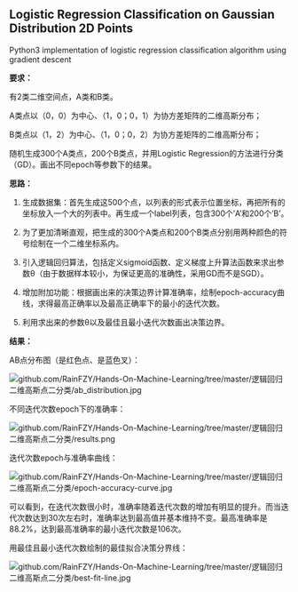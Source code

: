 ## **Logistic Regression Classification on Gaussian Distribution 2D Points**

Python3 implementation of logistic regression classification algorithm using gradient descent

**要求：**

有2类二维空间点，A类和B类。

A类点以（0，0）为中心、（1，0；0，1）为协方差矩阵的二维高斯分布；

B类点以（1，2）为中心、（1，0；0，2）为协方差矩阵的二维高斯分布；

随机生成300个A类点，200个B类点，并用Logistic Regression的方法进行分类（GD）。画出不同epoch等参数下的结果。

 

**思路：**

1. 生成数据集：首先生成这500个点，以列表的形式表示位置坐标，再把所有的坐标放入一个大的列表中。再生成一个label列表，包含300个’A’和200个’B’。

2. 为了更加清晰直观，把生成的300个A类点和200个B类点分别用两种颜色的符号绘制在一个二维坐标系内。

3. 引入逻辑回归算法，包括定义sigmoid函数、定义梯度上升算法函数来求出参数θ（由于数据样本较小，为保证更高的准确性，采用GD而不是SGD）。

4. 增加附加功能：根据画出来的决策边界计算准确率，绘制epoch-accuracy曲线，求得最高正确率以及最高正确率下的最小的迭代次数。

5. 利用求出来的参数θ以及最佳且最小迭代次数画出决策边界。



**结果：**

AB点分布图（是红色点、是蓝色叉）：

![github.com/RainFZY/Hands-On-Machine-Learning/tree/master/逻辑回归二维高斯点二分类/ab_distribution.jpg]()

不同迭代次数epoch下的准确率：

![github.com/RainFZY/Hands-On-Machine-Learning/tree/master/逻辑回归二维高斯点二分类/results.png]()

迭代次数epoch与准确率曲线：

![github.com/RainFZY/Hands-On-Machine-Learning/tree/master/逻辑回归二维高斯点二分类/epoch-accuracy-curve.jpg]()

可以看到，在迭代次数很小时，准确率随着迭代次数的增加有明显的提升。而当迭代次数达到30次左右时，准确率达到最高值并基本维持不变。最高准确率是88.2%，达到最高准确率的最小迭代次数是106次。

用最佳且最小迭代次数绘制的最佳拟合决策分界线：

![github.com/RainFZY/Hands-On-Machine-Learning/tree/master/逻辑回归二维高斯点二分类/best-fit-line.jpg]()